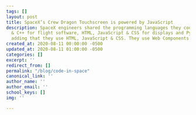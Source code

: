 ```yaml
---
tags: []
layout: post
title: SpaceX’s Crew Dragon Touchscreen is powered by JavaScript
description: SpaceX engineers shared the programming languages they code in are C
  & C++ for flight software, HTML, JavaScript & CSS for displays and Python for testing,
  adding that they use HTML, JavaScript & CSS. They use Web Components heavily.
created_at: 2020-08-11 00:00:00 -0500
updated_at: 2020-08-11 01:00:00 -0500
categories: []
excerpt: ''
redirect_from: []
permalink: "/blog/code-in-space"
canonical_link: ''
author_name: ''
author_email: ''
school_keys: []
img: ''

---
```

